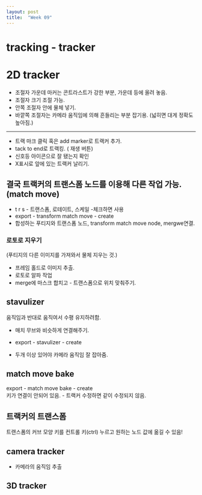 ```yaml
---
layout: post
title:  "Week 09"
---
```


# tracking - tracker  

# 2D tracker

- 조절자 가운데 마커는 콘트라스트가 강한 부분, 가운데 등에 올려 놓음.
- 조절자 크기 조절 가능.
- 안쪽 조절자 안에 물체 넣기.
- 바깥쪽 조절자는 카메라 움직임에 의해 흔들리는 부분 잡기용.  (넓히면 대게 정확도 높아짐.)

---

- 트랙 마크 클릭 혹은 add marker로 트랙커 추가.
- tack to end로 트랙킹. ( 재생 버튼)
- 신호등 아이콘으로 잘 됐는지 확인
- X표시로 앞에 있는 트랙커 날리기.

## 결국 트랙커의 트랜스폼 노드를 이용해 다른 작업 가능.  (match move)

- t r s - 트랜스폼, 로테이트, 스케일  -체크하면 사용  
- export - transform match move - create  
- 합성하는 푸티지와 트랜스폼 노드, transform match move node, mergwe연결.  

### 로토로 지우기   
(푸티지의 다른 이미지를 가져와서 물체 지우는 것.)    

- 프레임 홀드로 이미지 추출.
- 로토로 알파 작업
- merge에 마스크 합치고 - 트랜스폼으로 위치 맞춰주기. 

## stavulizer  

 움직임과 반대로 움직여서 수평 유지하려함.  
 
 - 매치 무브와 비슷하게 연결해주기.
 
- export - stavulizer - create  
- 두개 이상 있어야 카메라 움직임 잘 잡아줌.

## match move bake  
export - match move bake - create  
키가 연결이 안되어 있음. - 트랙커 수정하면 같이 수정되지 않음.  

## 트랙커의 트랜스폼  
트랜스폼의 커브 모양 키를 컨트롤 키(ctrl) 누르고 원하는 노드 값에 옮길 수 있음!

## camera tracker   

- 카메라의 움직임 추출  


## 3D tracker
